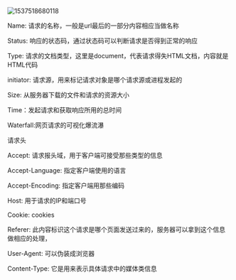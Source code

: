 ![1537518680118](C:\Users\ADMINI~1\AppData\Local\Temp\1537518680118.png)

 

Name: 请求的名称，一般是url最后的一部分内容相应当做名称

Status: 响应的状态码，通过状态码可以判断请求是否得到正常的响应

Type:  请求的文档类型，这里是document，代表请求得失HTML文档，内容就是HTML代码

initiator: 请求源，用来标记请求对象是哪个请求源或进程发起的

Size: 从服务器下载的文件和请求的资源大小

Time：发起请求和获取响应所用的总时间

Waterfall:网页请求的可视化爆流瀑



请求头

Accept: 请求报头域，用于客户端可接受那些类型的信息

Accept-Language: 指定客户端使用的语言

Accept-Encoding: 指定客户端用那些编码

Host:  用于请求的IP和端口号

Cookie: cookies

Referer: 此内容标识这个请求是哪个页面发送过来的，服务器可以拿到这个信息做相应的处理，

User-Agent: 可以伪装成浏览器

Content-Type: 它是用来表示具体请求中的媒体类信息



